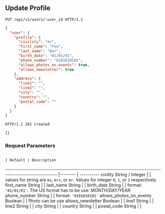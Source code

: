 ## Update Profile

```http
PUT /api/v1/users/:user_id HTTP/1.1
```

```json
{
  "user": {
    "profile": {
      "civility": "mr",             
      "first_name": "Foo",             
      "last_name": "Bar",              
      "birth_date": "01/01/01",             
      "phone_number": "0101010101",           
      "allows_photos_on_events": true,
      "allows_newsletter": true    
    },
    "address": {
      "line1": "",
      "line2": "",
      "city": "",
      "country": "",
      "postal_code": ""
    }
  }
}
```

```http
HTTP/1.1 201 Created
```

```json
{}
```

### Request Parameters
                                                                                                         | Default | Description
-------------------------------------------------------------------------------------------------------- |-------- | ----------
civility                         <span class="details">String / Integer</span>                           |         | values for string are `ms`, `mrs`, or `mr`. Values for integer `0`, `1`, or `2` respectively
first_name                       <span class="details">String</span>                                     |         |
last_name                        <span class="details">String</span>                                     |         |
birth_date                       <span class="details">String</span>                                     |         | format: `'01/01/01'`. The US format has to be use: MONTH/DAY/YEAR
phone_number                     <span class="details">String</span>                                     |         | format: `'0101010101'`
allows_photos_on_events          <span class="details">Boolean</span>                                    |         | Photo can be use
allows_newsletter                <span class="details">Boolean</span>                                    |         |
line1                            <span class="details">String</span>                                     |         |
line2                            <span class="details">String</span>                                     |         |
city                             <span class="details">String</span>                                     |         |
country                          <span class="details">String</span>                                     |         |
postal_code                      <span class="details">String</span>                                     |         |
